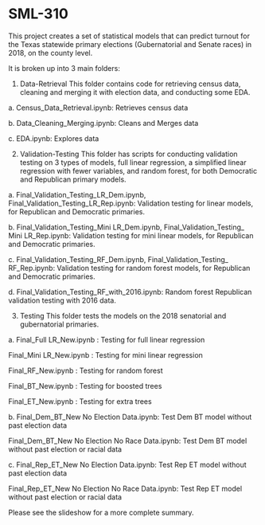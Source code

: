 # SML-310

This project creates a set of statistical models that can predict turnout for the Texas statewide primary elections (Gubernatorial and Senate races) in 2018, on the county level. 

It is broken up into 3 main folders:
1. Data-Retrieval
This folder contains code for retrieving census data, cleaning and merging it with election data, and conducting some EDA.

  a. Census_Data_Retrieval.ipynb: Retrieves census data
  
  b. Data_Cleaning_Merging.ipynb: Cleans and Merges data

  c. EDA.ipynb: Explores data


2. Validation-Testing
This folder has scripts for conducting validation testing on 3 types of models, full linear regression, a simplified linear regression with fewer variables, and random forest, for both Democratic and Republican primary models.

  a. Final_Validation_Testing_LR_Dem.ipynb, Final_Validation_Testing_LR_Rep.ipynb: Validation testing for linear models, for Republican and Democratic primaries.

  b. Final_Validation_Testing_Mini LR_Dem.ipynb, Final_Validation_Testing_ Mini LR_Rep.ipynb: Validation testing for mini linear models, for Republican and Democratic primaries.

  c. Final_Validation_Testing_RF_Dem.ipynb, Final_Validation_Testing_ RF_Rep.ipynb: Validation testing for random forest models, for Republican and Democratic primaries.

 d. Final_Validation_Testing_RF_with_2016.ipynb: Random forest Republican validation testing with 2016 data.

 

3. Testing
This folder tests the models on the 2018 senatorial and gubernatorial primaries.

  a. Final_Full LR_New.ipynb : Testing for full linear regression
 
 Final_Mini LR_New.ipynb : Testing for mini linear regression
 
 Final_RF_New.ipynb : Testing for random forest
 
 Final_BT_New.ipynb : Testing for boosted trees
 
 Final_ET_New.ipynb : Testing for extra trees


 b. Final_Dem_BT_New No Election Data.ipynb: Test Dem BT model without past election data
  
  Final_Dem_BT_New No Election No Race Data.ipynb: Test Dem BT model without past election or racial data


 c. Final_Rep_ET_New No Election Data.ipynb: Test Rep ET model without past election data
  
  Final_Rep_ET_New No Election No Race Data.ipynb: Test Rep ET model without past election or racial data






Please see the slideshow for a more complete summary.
